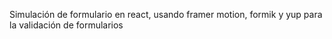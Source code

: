  Simulación de formulario en react, usando framer motion, formik y yup para la validación de formularios
